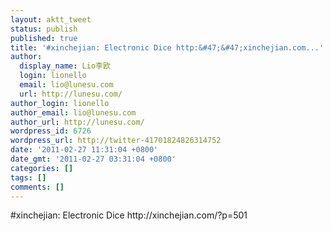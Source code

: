 ```yaml
---
layout: aktt_tweet
status: publish
published: true
title: '#xinchejian: Electronic Dice http:&#47;&#47;xinchejian.com...'
author:
  display_name: Lio李欧
  login: lionello
  email: lio@lunesu.com
  url: http://lunesu.com/
author_login: lionello
author_email: lio@lunesu.com
author_url: http://lunesu.com/
wordpress_id: 6726
wordpress_url: http://twitter-41701824826314752
date: '2011-02-27 11:31:04 +0800'
date_gmt: '2011-02-27 03:31:04 +0800'
categories: []
tags: []
comments: []
---
```

<p>#xinchejian: Electronic Dice http:&#47;&#47;xinchejian.com&#47;?p=501</p>
